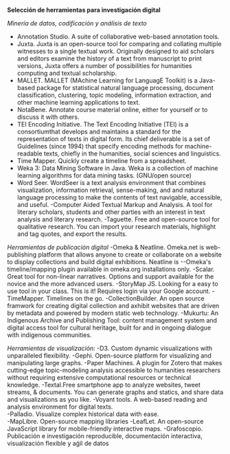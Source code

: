 **Selección de herramientas para investigación digital** 

*Minería de datos, codificación y análisis de texto* 

- Annotation Studio. A suite of collaborative web-based annotation tools. 
- Juxta. Juxta is an open-source tool for comparing and collating multiple witnesses to a single textual work. Originally designed to aid scholars and editors examine the history of a text from manuscript to print versions, Juxta offers a number of possibilities for humanities computing and textual scholarship. 
- MALLET. MALLET (MAchine Learning for LanguagE Toolkit) is a Java-based package for statistical natural language processing, document classification, clustering, topic modeling, information extraction, and other machine learning applications to text. 
- NotaBene. Annotate course material online, either for yourself or to discuss it with others. 
- TEI Encoding Initiative. The Text Encoding Initiative (TEI) is a consortiumthat develops and maintains a standard for the representation of texts in digital form. Its chief deliverable is a set of Guidelines (since 1994) that specify encoding methods for machine-readable texts, chiefly in the humanities, social sciences and linguistics. 
- Time Mapper. Quickly create a timeline from a spreadsheet. 
- Weka 3: Data Mining Software in Java. Weka is a collection of machine learning algorithms for data mining tasks. (GNU/open source) 
- Word Seer. WordSeer is a text analysis environment that combines visualization, information retrieval, sense-making, and and natural language processing to make the contents of text navigable, accessible, and useful. 
-Computer Aided Textual Markup and Analysis. A tool for literary scholars, students and other parties with an interest in text analysis and literary research. 
-Taguette. Free and open-source tool for qualitative research. You can import your research materials, highlight and tag quotes, and export the results. 


*Herramientas de publicación digital* 
-Omeka & Neatline. Omeka.net is web-publishing platform that allows anyone to create or collaborate on a website to display collections and build digital exhibitions. Neatline is --Omeka's timeline/mapping plugin available in omeka.org installations only. 
-Scalar. Great tool for non-linear narratives. Options and support available for the novice and the more advanced users. 
-StoryMap JS. Looking for a easy to use tool in your class. This is it! Requires login via your Google account. 
-TimeMapper. Timelines on the go. 
-CollectionBuilder. An open source framwork for creating digital collection and axhibit websites that are driven by metadata and powered by modern static web technology. 
-Mukurtu: An Indigenous Archive and Publishing Tool: content management system and digital access tool for cultural heritage, built for and in ongoing dialogue with indigenous communities. 

*Herramientas de visualización:* 
-D3. Custom dynamic visualizations with unparalleled flexibility. 
-Gephi. Open-source platform for visualizing and manipulating large graphs. 
-Paper Machines. A plugin for Zotero that makes cutting-edge topic-modeling analysis accessible to humanities researchers without requiring extensive computational resources or technical knowledge. 
-Textal.Free smartphone app to analyze websites, tweet streams, & documents. You can generate graphs and statics, and share data and visualizations as you like. 
-Voyant tools.  A web-based reading and analysis environment for digital texts.  
-Palladio. Visualize complex historical data with ease.  
-MapLibre. Open-source mapping libraries 
-LeafLet. An open-source JavaScript library  for mobile-friendly interactive maps. 
-Grafoscopio. Publicación e investigación reproducible, documentación interactiva, visualización flexible y aǵil de datos 
 

 

 
